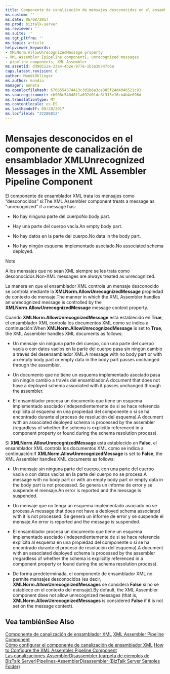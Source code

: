 ```yaml
---
title: Componente de canalización de mensajes desconocidos en el ensamblador XML | Documentos de Microsoft
ms.custom: ''
ms.date: 06/08/2017
ms.prod: biztalk-server
ms.reviewer: ''
ms.suite: ''
ms.tgt_pltfrm: ''
ms.topic: article
helpviewer_keywords:
- XMLNorm.AllowUnrecognizedMessage property
- XML Assembler [pipeline component], unrecognized messages
- pipeline components, XML Assembler
ms.assetid: dd98512a-33a4-4b2e-977e-1b3a30747c6a
caps.latest.revision: 6
author: MandiOhlinger
ms.author: mandia
manager: anneta
ms.openlocfilehash: 6766554374413c3d1b6a3ce385f24d4046521c91
ms.sourcegitcommit: cb908c540d8f1a692d01dc8f313e16cb4b4e696d
ms.translationtype: MT
ms.contentlocale: es-ES
ms.lasthandoff: 09/20/2017
ms.locfileid: "22286812"
---
```

# <a name="unrecognized-messages-in-the-xml-assembler-pipeline-component"></a><span data-ttu-id="ddbcf-102">Mensajes desconocidos en el componente de canalización de ensamblador XML</span><span class="sxs-lookup"><span data-stu-id="ddbcf-102">Unrecognized Messages in the XML Assembler Pipeline Component</span></span>
<span data-ttu-id="ddbcf-103">El componente de ensamblador XML trata los mensajes como “desconocidos” si:</span><span class="sxs-lookup"><span data-stu-id="ddbcf-103">The XML Assembler component treats a message as "unrecognized" if a message has:</span></span>  
  
-   <span data-ttu-id="ddbcf-104">No hay ninguna parte del cuerpo</span><span class="sxs-lookup"><span data-stu-id="ddbcf-104">No body part.</span></span>  
  
-   <span data-ttu-id="ddbcf-105">Hay una parte del cuerpo vacía.</span><span class="sxs-lookup"><span data-stu-id="ddbcf-105">An empty body part.</span></span>  
  
-   <span data-ttu-id="ddbcf-106">No hay datos en la parte del cuerpo.</span><span class="sxs-lookup"><span data-stu-id="ddbcf-106">No data in the body part.</span></span>  
  
-   <span data-ttu-id="ddbcf-107">No hay ningún esquema implementado asociado.</span><span class="sxs-lookup"><span data-stu-id="ddbcf-107">No associated schema deployed.</span></span>  
  
> [!NOTE]
>  <span data-ttu-id="ddbcf-108">A los mensajes que no sean XML siempre se les trata como desconocidos.</span><span class="sxs-lookup"><span data-stu-id="ddbcf-108">Non-XML messages are always treated as unrecognized.</span></span>  
  
 <span data-ttu-id="ddbcf-109">La manera en que el ensamblador XML controla un mensaje desconocido se controla mediante la **XMLNorm.AllowUnrecognizedMessage** propiedad de contexto de mensaje.</span><span class="sxs-lookup"><span data-stu-id="ddbcf-109">The manner in which the XML Assembler handles an unrecognized message is controlled by the **XMLNorm.AllowUnrecognizedMessage** message context property.</span></span>  
  
 <span data-ttu-id="ddbcf-110">Cuando **XMLNorm.AllowUnrecognizedMessage** está establecido en **True**, el ensamblador XML controla los documentos XML como se indica a continuación:</span><span class="sxs-lookup"><span data-stu-id="ddbcf-110">When **XMLNorm.AllowUnrecognizedMessage** is set to **True**, the XML Assembler handles XML documents as follows:</span></span>  
  
-   <span data-ttu-id="ddbcf-111">Un mensaje sin ninguna parte del cuerpo, con una parte del cuerpo vacía o con datos vacíos en la parte del cuerpo pasa sin ningún cambio a través del desensamblador XML.</span><span class="sxs-lookup"><span data-stu-id="ddbcf-111">A message with no body part or with an empty body part or empty data in the body part passes unchanged through the assembler.</span></span>  
  
-   <span data-ttu-id="ddbcf-112">Un documento que no tiene un esquema implementado asociado pasa sin ningún cambio a través del ensamblador.</span><span class="sxs-lookup"><span data-stu-id="ddbcf-112">A document that does not have a deployed schema associated with it passes unchanged through the assembler.</span></span>  
  
-   <span data-ttu-id="ddbcf-113">El ensamblador procesa un documento que tiene un esquema implementado asociado (independientemente de si se hace referencia explícita al esquema en una propiedad del componente o si se ha encontrado durante el proceso de resolución del esquema).</span><span class="sxs-lookup"><span data-stu-id="ddbcf-113">A document with an associated deployed schema is processed by the assembler (regardless of whether the schema is explicitly referenced in a component property or found during the schema resolution process).</span></span>  
  
 <span data-ttu-id="ddbcf-114">Si **XMLNorm.AllowUnrecognizedMessage** está establecido en **False**, el ensamblador XML controla los documentos XML como se indica a continuación:</span><span class="sxs-lookup"><span data-stu-id="ddbcf-114">If **XMLNorm.AllowUnrecognizedMessage** is set to **False**, the XML Assembler handles XML documents as follows:</span></span>  
  
-   <span data-ttu-id="ddbcf-115">Un mensaje sin ninguna parte del cuerpo, con una parte del cuerpo vacía o con datos vacíos en la parte del cuerpo no se procesa.</span><span class="sxs-lookup"><span data-stu-id="ddbcf-115">A message with no body part or with an empty body part or empty data in the body part is not processed.</span></span> <span data-ttu-id="ddbcf-116">Se genera un informe de error y se suspende el mensaje.</span><span class="sxs-lookup"><span data-stu-id="ddbcf-116">An error is reported and the message is suspended.</span></span>  
  
-   <span data-ttu-id="ddbcf-117">Un mensaje que no tenga un esquema implementado asociado no se procesa.</span><span class="sxs-lookup"><span data-stu-id="ddbcf-117">A message that does not have a deployed schema associated with it is not processed.</span></span> <span data-ttu-id="ddbcf-118">Se genera un informe de error y se suspende el mensaje.</span><span class="sxs-lookup"><span data-stu-id="ddbcf-118">An error is reported and the message is suspended.</span></span>  
  
-   <span data-ttu-id="ddbcf-119">El ensamblador procesa un documento que tiene un esquema implementado asociado (independientemente de si se hace referencia explícita al esquema en una propiedad del componente o si se ha encontrado durante el proceso de resolución del esquema).</span><span class="sxs-lookup"><span data-stu-id="ddbcf-119">A document with an associated deployed schema is processed by the assembler (regardless of whether the schema is explicitly referenced in a component property or found during the schema resolution process).</span></span>  
  
-   <span data-ttu-id="ddbcf-120">De forma predeterminada, el componente de ensamblador XML no permite mensajes desconocidos (es decir, **XMLNorm.AllowUnrecognizedMessages** se considera **False** si no se establece en el contexto del mensaje).</span><span class="sxs-lookup"><span data-stu-id="ddbcf-120">By default, the XML Assembler component does not allow unrecognized messages (that is, **XMLNorm.AllowUnrecognizedMessages** is considered **False** if it is not set on the message context).</span></span>  
  
## <a name="see-also"></a><span data-ttu-id="ddbcf-121">Vea también</span><span class="sxs-lookup"><span data-stu-id="ddbcf-121">See Also</span></span>  
 <span data-ttu-id="ddbcf-122">[Componente de canalización de ensamblador XML](../core/xml-assembler-pipeline-component.md) </span><span class="sxs-lookup"><span data-stu-id="ddbcf-122">[XML Assembler Pipeline Component](../core/xml-assembler-pipeline-component.md) </span></span>  
 <span data-ttu-id="ddbcf-123">[Cómo configurar el componente de canalización de ensamblador XML](../core/how-to-configure-the-xml-assembler-pipeline-component.md) </span><span class="sxs-lookup"><span data-stu-id="ddbcf-123">[How to Configure the XML Assembler Pipeline Component](../core/how-to-configure-the-xml-assembler-pipeline-component.md) </span></span>  
 [<span data-ttu-id="ddbcf-124">Las canalizaciones-AssemblerDisassembler (carpeta de ejemplos de BizTalk Server)</span><span class="sxs-lookup"><span data-stu-id="ddbcf-124">Pipelines-AssemblerDisassembler (BizTalk Server Samples Folder)</span></span>](../core/pipelines-assemblerdisassembler-biztalk-server-samples-folder.md)